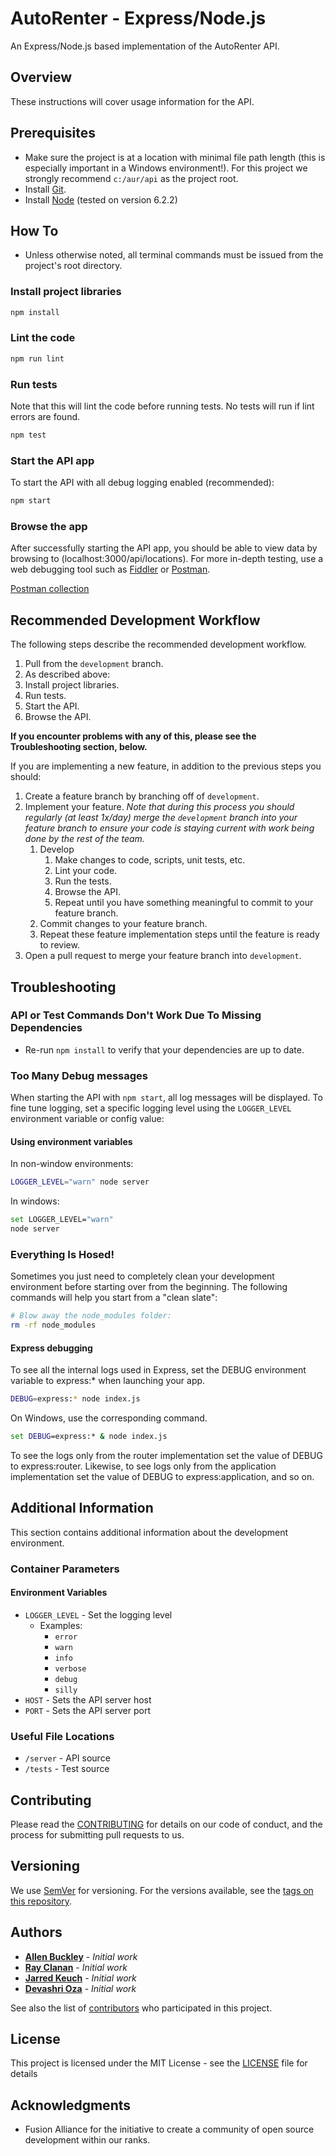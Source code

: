 # AutoRenter - Express/Node.js

An Express/Node.js based implementation of the AutoRenter API.

## Overview

These instructions will cover usage information for the API.

## Prerequisites

- Make sure the project is at a location with minimal file path length (this is especially important in a Windows environment!). For this project we strongly recommend `c:/aur/api` as the project root.
- Install [Git](https://git-scm.com/downloads).
- Install [Node](https://nodejs.org/en/download/) (tested on version 6.2.2)

## How To

- Unless otherwise noted, all terminal commands must be issued from the project's root directory.

### Install project libraries

```bash
npm install
```

### Lint the code

```bash
npm run lint
```

### Run tests

Note that this will lint the code before running tests. No tests will run if lint errors are found.

```bash
npm test
```

### Start the API app

To start the API with all debug logging enabled (recommended):

```bash
npm start
```

### Browse the app

After successfully starting the API app, you should be able to view data by browsing to (localhost:3000/api/locations).
For more in-depth testing, use a web debugging tool such as [Fiddler](https://www.telerik.com/download/fiddler) or [Postman](https://www.getpostman.com/).

[Postman collection](https://www.getpostman.com/collections/5530fbffa46505020891)

## Recommended Development Workflow

The following steps describe the recommended development workflow.

1. Pull from the `development` branch.
1. As described above:
  1. Install project libraries.
  1. Run tests.
  1. Start the API.
1. Browse the API.

**If you encounter problems with any of this, please see the Troubleshooting section, below.**

If you are implementing a new feature, in addition to the previous steps you should:

1. Create a feature branch by branching off of `development`.
1. Implement your feature. *Note that during this process you should regularly (at least 1x/day) merge the `development` branch into your feature branch to ensure your code is staying current with work being done by the rest of the team.*
	1. Develop
		1. Make changes to code, scripts, unit tests, etc.
		1. Lint your code.
		1. Run the tests.
		1. Browse the API.
		1. Repeat until you have something meaningful to commit to your feature branch.
	1. Commit changes to your feature branch.
	1. Repeat these feature implementation steps until the feature is ready to review.
1. Open a pull request to merge your feature branch into `development`.

## Troubleshooting

### API or Test Commands Don't Work Due To Missing Dependencies

* Re-run `npm install` to verify that your dependencies are up to date.


### Too Many Debug messages

When starting the API with `npm start`, all log messages will be displayed. To fine tune logging, set a specific logging level using the `LOGGER_LEVEL` environment variable or config value:

#### Using environment variables
In non-window environments:
```bash
LOGGER_LEVEL="warn" node server
```

In windows:
```bash
set LOGGER_LEVEL="warn"
node server
```

### Everything Is Hosed!

Sometimes you just need to completely clean your development environment before starting over from the beginning. The following commands will help you start from a "clean slate":

```bash
# Blow away the node_modules folder:
rm -rf node_modules

```

#### Express debugging

To see all the internal logs used in Express, set the DEBUG environment variable to express:* when launching your app.

```bash
DEBUG=express:* node index.js
```
On Windows, use the corresponding command.

```cmd
set DEBUG=express:* & node index.js
```

To see the logs only from the router implementation set the value of DEBUG to express:router. Likewise, to see logs only from the application implementation set the value of DEBUG to express:application, and so on.

## Additional Information

This section contains additional information about the development environment.

### Container Parameters

#### Environment Variables

* `LOGGER_LEVEL` - Set the logging level
  * Examples:
    * `error`
    * `warn`
    * `info`
    * `verbose`
    * `debug`
    * `silly`
* `HOST` - Sets the API server host
* `PORT` - Sets the API server port

### Useful File Locations

* `/server` - API source
* `/tests` - Test source

## Contributing

Please read the [CONTRIBUTING](./CONTRIBUTING.md) for details on our code of conduct, and the process for submitting pull requests to us.

## Versioning

We use [SemVer](http://semver.org/) for versioning. For the versions available, see the [tags on this repository]().

## Authors

* [**Allen Buckley**](https://github.com/allensb) - *Initial work*
* [**Ray Clanan**](https://github.com/rclanan) - *Initial work*
* [**Jarred Keuch**](https://github.com/jarredkeuch) - *Initial work*
* [**Devashri Oza**](https://github.com/Devashri) - *Initial work*

See also the list of [contributors]() who participated in this project.

## License

This project is licensed under the MIT License - see the [LICENSE](LICENSE) file for details

## Acknowledgments

* Fusion Alliance for the initiative to create a community of open source development within our ranks.
